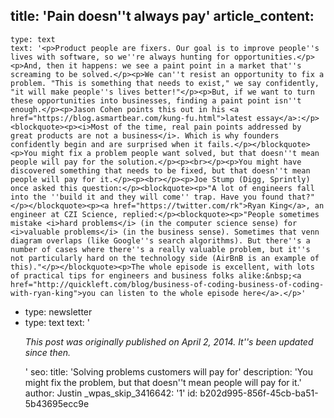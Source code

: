 title: 'Pain doesn''t always pay'
article_content:
  -
    type: text
    text: '<p>Product people are fixers. Our goal is to improve people''s lives with software, so we''re always hunting for opportunities.</p><p>And, then it happens: we see a paint point in a market that''s screaming to be solved.</p><p>We can''t resist an opportunity to fix a problem. "This is something that needs to exist," we say confidently, "it will make people''s lives better!"</p><p>But, if we want to turn these opportunities into businesses, finding a paint point isn''t enough.</p><p>Jason Cohen points this out in his <a href="https://blog.asmartbear.com/kung-fu.html">latest essay</a>:</p><blockquote><p><i>Most of the time, real pain points addressed by great products are not a business</i>. Which is why founders confidently begin and are surprised when it fails.</p></blockquote><p>You might fix a problem people want solved, but that doesn''t mean people will pay for the solution.</p><p><br></p><p>You might have discovered something that needs to be fixed, but that doesn''t mean people will pay for it.</p><p><br></p><p>Joe Stump (Digg, Sprintly) once asked this question:</p><blockquote><p>"A lot of engineers fall into the ''build it and they will come'' trap. Have you found that?"</p></blockquote><p><a href="https://twitter.com/rk">Ryan King</a>, an engineer at CZI Science, replied:</p><blockquote><p>"People sometimes mistake <i>hard problems</i> (in the computer science sense) for <i>valuable problems</i> (in the business sense). Sometimes that venn diagram overlaps (like Google''s search algorithms). But there''s a number of cases where there''s a really valuable problem, but it''s not particularly hard on the technology side (AirBnB is an example of this)."</p></blockquote><p>The whole episode is excellent, with lots of practical tips for engineers and business folks alike:&nbsp;<a href="http://quickleft.com/blog/business-of-coding-business-of-coding-with-ryan-king">you can listen to the whole episode here</a>.</p>'
  -
    type: newsletter
  -
    type: text
    text: '<p><i>This post was originally published on April 2, 2014. It''s been updated since then.</i></p>'
seo:
  title: 'Solving problems customers will pay for'
  description: 'You might fix the problem, but that doesn''t mean people will pay for it.'
author: Justin
_wpas_skip_3416642: '1'
id: b202d995-856f-45cb-ba51-5b43695ecc9e
